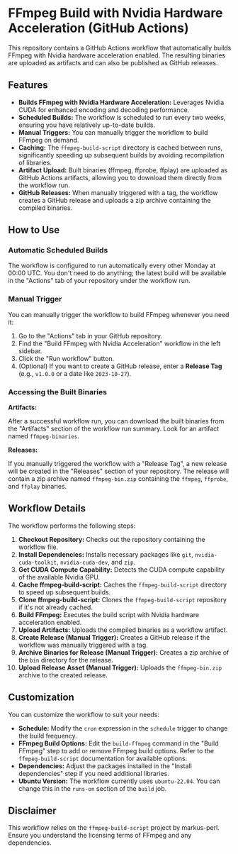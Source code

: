 # FFmpeg Build with Nvidia Hardware Acceleration (GitHub Actions)

This repository contains a GitHub Actions workflow that automatically builds FFmpeg with Nvidia hardware acceleration enabled. The resulting binaries are uploaded as artifacts and can also be published as GitHub releases.

## Features

*   **Builds FFmpeg with Nvidia Hardware Acceleration:** Leverages Nvidia CUDA for enhanced encoding and decoding performance.
*   **Scheduled Builds:**  The workflow is scheduled to run every two weeks, ensuring you have relatively up-to-date builds.
*   **Manual Triggers:** You can manually trigger the workflow to build FFmpeg on demand.
*   **Caching:**  The `ffmpeg-build-script` directory is cached between runs, significantly speeding up subsequent builds by avoiding recompilation of libraries.
*   **Artifact Upload:** Built binaries (ffmpeg, ffprobe, ffplay) are uploaded as GitHub Actions artifacts, allowing you to download them directly from the workflow run.
*   **GitHub Releases:** When manually triggered with a tag, the workflow creates a GitHub release and uploads a zip archive containing the compiled binaries.

## How to Use

### Automatic Scheduled Builds

The workflow is configured to run automatically every other Monday at 00:00 UTC. You don't need to do anything; the latest build will be available in the "Actions" tab of your repository under the workflow run.

### Manual Trigger

You can manually trigger the workflow to build FFmpeg whenever you need it:

1. Go to the "Actions" tab in your GitHub repository.
2. Find the "Build FFmpeg with Nvidia Acceleration" workflow in the left sidebar.
3. Click the "Run workflow" button.
4. (Optional) If you want to create a GitHub release, enter a **Release Tag** (e.g., `v1.0.0` or a date like `2023-10-27`).

### Accessing the Built Binaries

**Artifacts:**

After a successful workflow run, you can download the built binaries from the "Artifacts" section of the workflow run summary. Look for an artifact named `ffmpeg-binaries`.

**Releases:**

If you manually triggered the workflow with a "Release Tag", a new release will be created in the "Releases" section of your repository. The release will contain a zip archive named `ffmpeg-bin.zip` containing the `ffmpeg`, `ffprobe`, and `ffplay` binaries.

## Workflow Details

The workflow performs the following steps:

1. **Checkout Repository:** Checks out the repository containing the workflow file.
2. **Install Dependencies:** Installs necessary packages like `git`, `nvidia-cuda-toolkit`, `nvidia-cuda-dev`, and `zip`.
3. **Get CUDA Compute Capability:** Detects the CUDA compute capability of the available Nvidia GPU.
4. **Cache ffmpeg-build-script:** Caches the `ffmpeg-build-script` directory to speed up subsequent builds.
5. **Clone ffmpeg-build-script:** Clones the `ffmpeg-build-script` repository if it's not already cached.
6. **Build FFmpeg:** Executes the build script with Nvidia hardware acceleration enabled.
7. **Upload Artifacts:** Uploads the compiled binaries as a workflow artifact.
8. **Create Release (Manual Trigger):** Creates a GitHub release if the workflow was manually triggered with a tag.
9. **Archive Binaries for Release (Manual Trigger):** Creates a zip archive of the `bin` directory for the release.
10. **Upload Release Asset (Manual Trigger):** Uploads the `ffmpeg-bin.zip` archive to the created release.

## Customization

You can customize the workflow to suit your needs:

*   **Schedule:** Modify the `cron` expression in the `schedule` trigger to change the build frequency.
*   **FFmpeg Build Options:** Edit the `build-ffmpeg` command in the "Build FFmpeg" step to add or remove FFmpeg build options. Refer to the `ffmpeg-build-script` documentation for available options.
*   **Dependencies:** Adjust the packages installed in the "Install dependencies" step if you need additional libraries.
*   **Ubuntu Version:** The workflow currently uses `ubuntu-22.04`. You can change this in the `runs-on` section of the `build` job.

## Disclaimer

This workflow relies on the `ffmpeg-build-script` project by markus-perl. Ensure you understand the licensing terms of FFmpeg and any dependencies.
